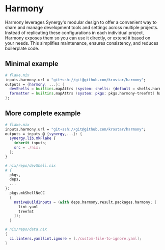 # Harmony

Harmony leverages Synergy's modular design to offer a convenient way to share and manage development tools and settings across multiple projects. Instead of replicating these configurations in each individual project, Harmony exposes them so you can use it directly, or extend it based on your needs. This simplifies maintenance, ensures consistency, and reduces boilerplate code.

## Minimal example

```nix
# flake.nix
inputs.harmony.url = "git+ssh://git@github.com/krostar/harmony";
outputs = {harmony, ...}: {
  devShells = builtins.mapAttrs (system: shells: {default = shells.harmony-go;}) harmony.devShells;
  formatter = builtins.mapAttrs (system: pkgs: pkgs.harmony-treefmt) harmony.packages;
};
```

## More complete example

```nix
# flake.nix
inputs.harmony.url = "git+ssh://git@github.com/krostar/harmony";
outputs = inputs @ {synergy,...}: {
  synergy.lib.mkFlake {
    inherit inputs;
    src = ./nix;
  };
}
```

```nix
# nix/repo/devShell.nix
# {
  pkgs,
  deps,
  ...
}:
  pkgs.mkShellNoCC
  {
    nativeBuildInputs = (with deps.harmony.result.packages.harmony; [
      lint-yaml
      treefmt
    ]);
  }
```

```nix
# nix/repo/data.nix
{
  ci.linters.yamllint.ignore = [./custom-file-to-ignore.yaml];
}
```
